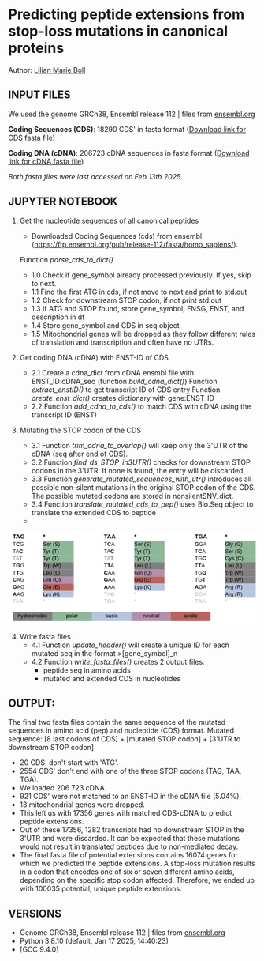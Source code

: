 # Predicting peptide extensions from stop-loss mutations in canonical proteins

Author: [Lilian Marie Boll](https://justalilibit.github.io/)


## INPUT FILES
We used the genome GRCh38, Ensembl release 112 | files from [ensembl.org](https://ftp.ensembl.org/pub/release-112/fasta/homo_sapiens/)

__Coding Sequences (CDS)__:
18290 CDS' in fasta format ([Download link for CDS fasta file](https://ftp.ensembl.org/pub/release-112/fasta/homo_sapiens/cds/Homo_sapiens.GRCh38.cds.all.fa.gz))

__Coding DNA (cDNA)__:
206723 cDNA sequences in fasta format ([Download link for cDNA fasta file](https://ftp.ensembl.org/pub/release-112/fasta/homo_sapiens/cdna/Homo_sapiens.GRCh38.cdna.all.fa.gz))

_Both fasta files were last accessed on Feb 13th 2025._


## JUPYTER NOTEBOOK
1. Get the nucleotide sequences of all canonical peptides
    - Downloaded Coding Sequences (cds) from ensembl (https://ftp.ensembl.org/pub/release-112/fasta/homo_sapiens/).

    Function *parse_cds_to_dict()*
    - 1.0 Check if gene_symbol already processed previously. If yes, skip to next.
    - 1.1 Find the first ATG in cds, if not move to next and print to std.out
    - 1.2 Check for downstream STOP codon, if not print std.out
    - 1.3 If ATG and STOP found, store gene_symbol, ENSG, ENST, and description in df
    - 1.4 Store gene_symbol and CDS in seq object
    - 1.5 Mitochondrial genes will be dropped as they follow different rules of translation and transcription and often have no UTRs.

2. Get coding DNA (cDNA) with ENST-ID of CDS
    - 2.1 Create a cdna_dict from cDNA ensmbl file with ENST_ID:cDNA_seq (function *build_cdna_dict()*)
    Function *extract_enstID()* to get transcript ID of CDS entry
    Function *create_enst_dict()* creates dictionary with gene:ENST_ID
    - 2.2 Function *add_cdna_to_cds()* to match CDS with cDNA using the transcript ID (ENST)

3. Mutating the STOP codon of the  CDS
    - 3.1 Function *trim_cdna_to_overlap()* will keep only the 3'UTR of the cDNA (seq after end of CDS).
    - 3.2 Function *find_ds_STOP_in3UTR()* checks for downstream STOP codons in the 3'UTR. If none is found, the entry will be discarded.
    - 3.3 Function *generate_mutated_sequences_with_utr()* introduces all possible non-silent mutations in the original STOP codon of the CDS. 
    The possible mutated codons are stored in nonsilentSNV_dict.
    - 3.4 Function *translate_mutated_cds_to_pep()* uses Bio.Seq object to translate the extended CDS to peptide
    - 
![Schema of possible stop-loss mutations](https://github.com/justalilibit/stop-loss-muts_in_canonical/blob/main/stop-loss_mutation_aa_change.png)

4. Write fasta files
    - 4.1 Function *update_header()* will create a unique ID for each mutated seq in the format >[gene_symbol]_n 
    - 4.2 Function *write_fasta_files()* creates 2 output files:
        - peptide seq in amino acids
        - mutated and extended CDS in nucleotides

## OUTPUT:
The final two fasta files contain the same sequence of the mutated sequences
in amino acid (pep) and nucleotide (CDS) format.
Mutated sequence: [8 last codons of CDS] + [mutated STOP codon] + [3'UTR to downstream STOP codon]

- 20 CDS' don't start with 'ATG'.
- 2554 CDS' don't end with one of the three STOP codons (TAG, TAA, TGA).
- We loaded 206 723 cDNA.
- 921 CDS' were not matched to an ENST-ID in the cDNA file (5.04%).
- 13 mitochondrial genes were dropped.
- This left us with 17356 genes with matched CDS-cDNA to predict peptide extensions.
- Out of these 17356, 1282 transcripts had no downstream STOP in the 3'UTR and were discarded. It can be expected that these mutations would not result in translated peptides due to non-mediated decay.
- The final fasta file of potential extensions contains 16074 genes for which we predicted the peptide extensions. A stop-loss mutation results in a codon that encodes one of six or seven different amino acids, depending on the specific stop codon affected. Therefore, we ended up with 100035 potential, unique peptide extensions. 


## VERSIONS
- Genome GRCh38, Ensembl release 112 | files from [ensembl.org](https://ftp.ensembl.org/pub/release-112/fasta/homo_sapiens/)
- Python 3.8.10 (default, Jan 17 2025, 14:40:23) 
- [GCC 9.4.0]
